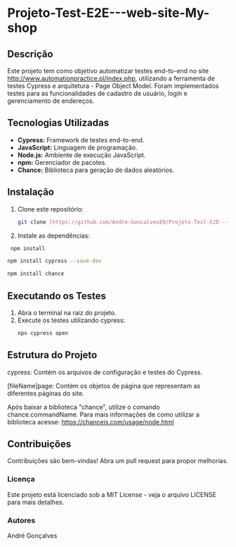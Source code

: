 # Projeto-Test-E2E---web-site-My-shop

## Descrição
Este projeto tem como objetivo automatizar testes end-to-end no site http://www.automationpractice.pl/index.php, utilizando a ferramenta de testes Cypress e arquitetura - Page Object Model. Foram implementados testes para as funcionalidades de cadastro de usuário, login e gerenciamento de endereços.

## Tecnologias Utilizadas
* **Cypress:** Framework de testes end-to-end.
* **JavaScript:** Linguagem de programação.
* **Node.js:** Ambiente de execução JavaScript.
* **npm:** Gerenciador de pacotes.
* **Chance:** Biblioteca para geração de dados aleatórios.

## Instalação
1. Clone este repositório:
   ```bash
   git clone [https://github.com/Andre-Goncalves89/Projeto-Test-E2E---web-site-My-shop---http-www.automationpractice.pl-index.php-controller-contact.git](https://github.com/Andre-Goncalves89/Projeto-Test-E2E---web-site-My-shop---http-www.automationpractice.pl-index.php-controller-contact.git)
2. Instale as dependências:
  ```bash
   npm install
   ```
   ```bash
   npm install cypress --save-dev
   ```
   ```bash
   npm install chance
   ```
   
  ## Executando os Testes
1. Abra o terminal na raiz do projeto.
2. Execute os testes utilizando cypress:
   ```bash
   npx cypress open

## Estrutura do Projeto

cypress: Contém os arquivos de configuração e testes do Cypress.

[fileName]page: Contém os objetos de página que representam as diferentes páginas do site.

Após baixar a biblioteca "chance", utilize o comando chance.commandName. Para mais informações de como utilizar a biblioteca acesse:
https://chancejs.com/usage/node.html

## Contribuições
Contribuições são bem-vindas! Abra um pull request para propor melhorias.

### Licença
Este projeto está licenciado sob a MIT License - veja o arquivo LICENSE para mais detalhes.

### Autores
André Gonçalves
